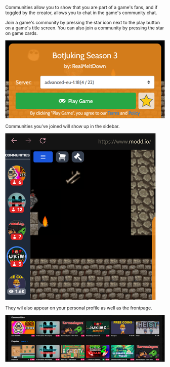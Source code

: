 Communities allow you to show that you are part of a game's fans, and if toggled by the creator, allows you to chat in the game's community chat.

Join a game's community by pressing the star icon next to the play button on a game's title screen. You can also join a community by pressing the star on game cards.

![Star Icon](/img/joincommunity.png)

Communities you've joined will show up in the sidebar.

![Sidebar Communities](/img/communitysidebar.png)

They wil also appear on your personal profile as well as the frontpage.

![Front Page Communities](/img/frontpagecommunities.png)
